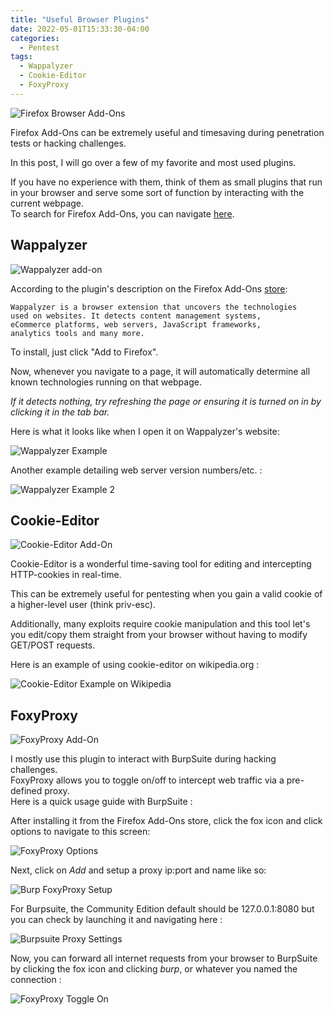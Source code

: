 ```yaml
---
title: "Useful Browser Plugins"
date: 2022-05-01T15:33:30-04:00
categories:
  - Pentest
tags:
  - Wappalyzer
  - Cookie-Editor
  - FoxyProxy
---
```


![Firefox Browser Add-Ons](/assets/images/Pentest/Plugins/FireFox-AddOns.jpg)

Firefox Add-Ons can be extremely useful and timesaving during penetration tests or hacking challenges.  

In this post, I will go over a few of my favorite and most used plugins.  

If you have no experience with them, think of them as small plugins that run in your browser and serve some sort of function by interacting with the current webpage.  
To search for Firefox Add-Ons, you can navigate [here](https://addons.mozilla.org/en-US/firefox/search/).  


## Wappalyzer  

![Wappalyzer add-on](/assets/images/Pentest/Plugins/wappalyzer.jpg)  

According to the plugin's description on the Firefox Add-Ons [store](https://addons.mozilla.org/en-US/firefox/addon/wappalyzer/):  

```
Wappalyzer is a browser extension that uncovers the technologies 
used on websites. It detects content management systems, 
eCommerce platforms, web servers, JavaScript frameworks, 
analytics tools and many more.
```  

To install, just click "Add to Firefox".  

Now, whenever you navigate to a page, it will automatically determine all known technologies running on that webpage.  

*If it detects nothing, try refreshing the page or ensuring it is turned on in by clicking it in the tab bar.*  

Here is what it looks like when I open it on Wappalyzer's website:  

![Wappalyzer Example](/assets/images/Pentest/Plugins/wappalyzer-use.jpg)

Another example detailing web server version numbers/etc. :  

![Wappalyzer Example 2](/assets/images/Pentest/Plugins/wappalyzer-example.jpg)  


## Cookie-Editor  

![Cookie-Editor Add-On](/assets/images/Pentest/Plugins/cookie-editor.jpg)

Cookie-Editor is a wonderful time-saving tool for editing and intercepting HTTP-cookies in real-time.  

This can be extremely useful for pentesting when you gain a valid cookie of a higher-level user (think priv-esc).  

Additionally, many exploits require cookie manipulation and this tool let's you edit/copy them straight from your browser without having to modify GET/POST requests.  

Here is an example of using cookie-editor on wikipedia.org :  

![Cookie-Editor Example on Wikipedia](/assets/images/Pentest/Plugins/cookie-example.jpg)  


## FoxyProxy  

![FoxyProxy Add-On](/assets/images/Pentest/Plugins/foxyproxy.jpg)

I mostly use this plugin to interact with BurpSuite during hacking challenges.  
FoxyProxy allows you to toggle on/off to intercept web traffic via a pre-defined proxy.  
Here is a quick usage guide with BurpSuite :  

After installing it from the Firefox Add-Ons store, click the fox icon and click options to navigate to this screen:  

![FoxyProxy Options](/assets/images/Pentest/Plugins/foxy-options.jpg)

Next, click on *Add* and setup a proxy ip:port and name like so:  

![Burp FoxyProxy Setup](/assets/images/Pentest/Plugins/burp-setup.jpg)

For Burpsuite, the Community Edition default should be 127.0.0.1:8080 but you can check by launching it and navigating here :  

![Burpsuite Proxy Settings](/assets/images/Pentest/Plugins/burp-proxy.jpg)

Now, you can forward all internet requests from your browser to BurpSuite by clicking the fox icon and clicking *burp*, or whatever you named the connection :  

![FoxyProxy Toggle On](/assets/images/Pentest/Plugins/foxyproxy-use.jpg)


